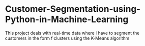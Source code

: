 # Customer-Segmentation-using-Python-in-Machine-Learning
This project deals with real-time data where I have to segment the customers in the form f clusters using the K-Means algorithm
